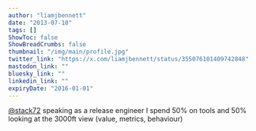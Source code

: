 ```yaml
---
author: "liamjbennett"
date: "2013-07-10"
tags: []
ShowToc: false
ShowBreadCrumbs: false
thumbnail: "/img/main/profile.jpg"
twitter_link: "https://x.com/liamjbennett/status/355076101409742848"
mastodon_link: ""
bluesky_link: ""
linkedin_link: ""
expiryDate: "2016-01-01"
---
```


[@stack72](https://x.com/stack72) speaking as a release engineer I spend 50% on tools and 50% looking at the 3000ft view (value, metrics, behaviour)

